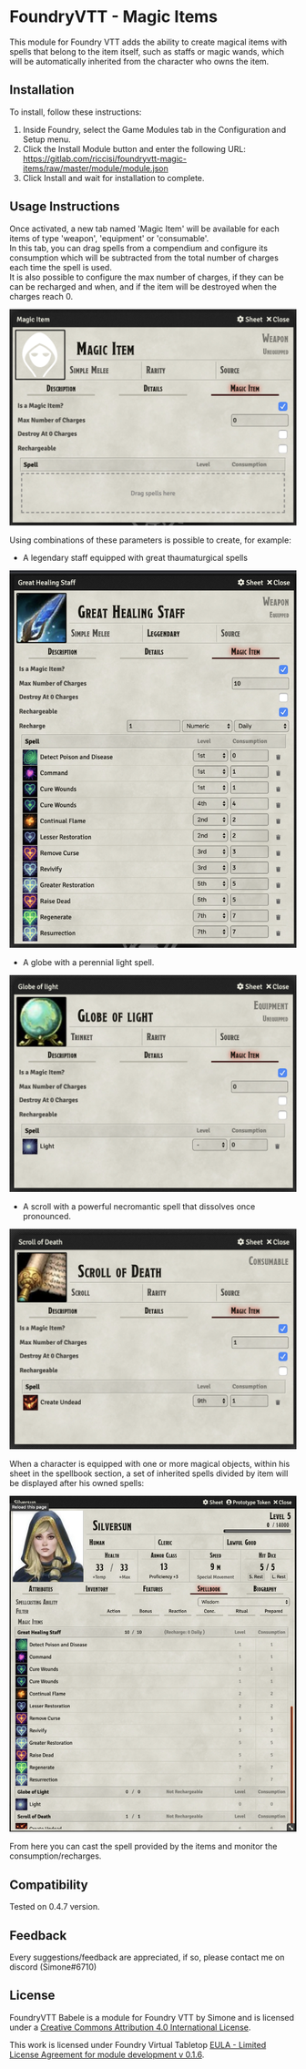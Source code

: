 # FoundryVTT - Magic Items

This module for Foundry VTT adds the ability to create magical items with spells that belong to the item itself, such as staffs or 
magic wands, which will be automatically inherited from the character who owns the item.

## Installation

To install, follow these instructions:

1.  Inside Foundry, select the Game Modules tab in the Configuration and Setup menu.
2.  Click the Install Module button and enter the following URL: https://gitlab.com/riccisi/foundryvtt-magic-items/raw/master/module/module.json
3.  Click Install and wait for installation to complete.

## Usage Instructions

Once activated, a new tab named 'Magic Item' will be available for each items of type 'weapon', 'equipment' or 'consumable'.  
In this tab, you can drag spells from a compendium and configure its consumption which will be subtracted from the total number of charges each time the spell is used.  
It is also possible to configure the max number of charges, if they can be can be recharged and when, and if the item will be destroyed when the charges reach 0.

![example0|small](/example0.png?raw=true)

Using combinations of these parameters is possible to create, for example:

* A legendary staff equipped with great thaumaturgical spells

![example1|small](/example1.png?raw=true)

* A globe with a perennial light spell.

![example2|small](/example2.png?raw=true)

* A scroll with a powerful necromantic spell that dissolves once pronounced.

![example3|small](/example3.png?raw=true)

When a character is equipped with one or more magical objects, within his sheet in the spellbook section, 
a set of inherited spells divided by item will be displayed after his owned spells:

![example4|small](/example4.png?raw=true)

From here you can cast the spell provided by the items and monitor the consumption/recharges.

## Compatibility

Tested on 0.4.7 version.

## Feedback

Every suggestions/feedback are appreciated, if so, please contact me on discord (Simone#6710)

## License

FoundryVTT Babele is a module for Foundry VTT by Simone and is licensed under a [Creative Commons Attribution 4.0 International License](http://creativecommons.org/licenses/by/4.0/).

This work is licensed under Foundry Virtual Tabletop [EULA - Limited License Agreement for module development v 0.1.6](http://foundryvtt.com/pages/license.html).